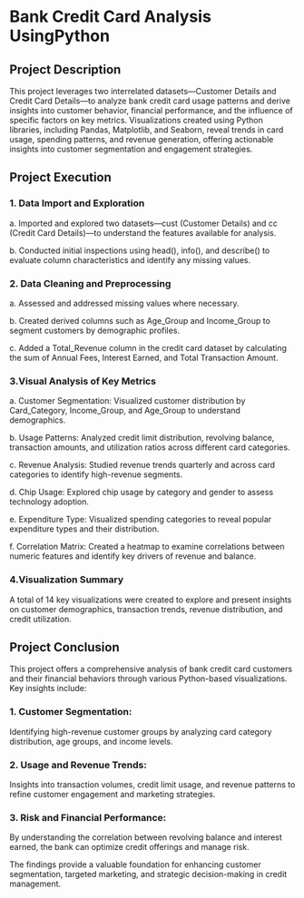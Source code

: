 # Bank Credit Card Analysis UsingPython

## Project Description
This project leverages two interrelated datasets—Customer Details and Credit Card Details—to analyze bank credit card usage patterns and derive insights into customer behavior, financial performance, and the influence of specific factors on key metrics. Visualizations created using Python libraries, including Pandas, Matplotlib, and Seaborn, reveal trends in card usage, spending patterns, and revenue generation, offering actionable insights into customer segmentation and engagement strategies.

## Project Execution
### 1. Data Import and Exploration
a. Imported and explored two datasets—cust (Customer Details) and cc (Credit Card Details)—to understand the features available for analysis.

b. Conducted initial inspections using head(), info(), and describe() to evaluate column characteristics and identify any missing values.

### 2. Data Cleaning and Preprocessing
a. Assessed and addressed missing values where necessary.

b. Created derived columns such as Age_Group and Income_Group to segment customers by demographic profiles.

c. Added a Total_Revenue column in the credit card dataset by calculating the sum of Annual Fees, Interest Earned, and Total Transaction Amount.

### 3.Visual Analysis of Key Metrics
a. Customer Segmentation: Visualized customer distribution by Card_Category, Income_Group, and Age_Group to understand demographics.

b. Usage Patterns: Analyzed credit limit distribution, revolving balance, transaction amounts, and utilization ratios across different card categories.

c. Revenue Analysis: Studied revenue trends quarterly and across card categories to identify high-revenue segments.

d. Chip Usage: Explored chip usage by category and gender to assess technology adoption.

e. Expenditure Type: Visualized spending categories to reveal popular expenditure types and their distribution.

f. Correlation Matrix: Created a heatmap to examine correlations between numeric features and identify key drivers of revenue and balance.

### 4.Visualization Summary
A total of 14 key visualizations were created to explore and present insights on customer demographics, transaction trends, revenue distribution, and credit utilization.

## Project Conclusion
This project offers a comprehensive analysis of bank credit card customers and their financial behaviors through various Python-based visualizations. Key insights include:

### 1. Customer Segmentation: 
Identifying high-revenue customer groups by analyzing card category distribution, age groups, and income levels.
### 2. Usage and Revenue Trends: 
Insights into transaction volumes, credit limit usage, and revenue patterns to refine customer engagement and marketing strategies.
### 3. Risk and Financial Performance: 
By understanding the correlation between revolving balance and interest earned, the bank can optimize credit offerings and manage risk.


The findings provide a valuable foundation for enhancing customer segmentation, targeted marketing, and strategic decision-making in credit management.
